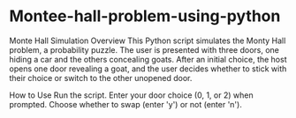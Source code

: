# Montee-hall-problem-using-python

Monte Hall Simulation
Overview
This Python script simulates the Monty Hall problem, a probability puzzle. The user is presented with three doors, one hiding a car and the others concealing goats. 
After an initial choice, the host opens one door revealing a goat, and the user decides whether to stick with their choice or switch to the other unopened door.

How to Use
Run the script.
Enter your door choice (0, 1, or 2) when prompted.
Choose whether to swap (enter 'y') or not (enter 'n').
